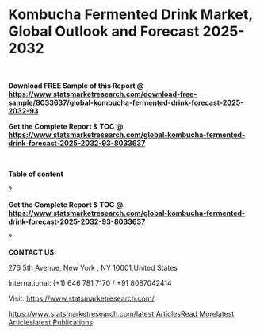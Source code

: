 <h1>Kombucha Fermented Drink Market, Global Outlook and Forecast 2025-2032</h1><br/><p><strong>Download FREE Sample of this Report @ <a href="https://www.statsmarketresearch.com/download-free-sample/8033637/global-kombucha-fermented-drink-forecast-2025-2032-93">https://www.statsmarketresearch.com/download-free-sample/8033637/global-kombucha-fermented-drink-forecast-2025-2032-93</a></strong></p>
 
 
 
 <div><b>Get the Complete Report & TOC @ <a href="https://www.statsmarketresearch.com/global-kombucha-fermented-drink-forecast-2025-2032-93-8033637">https://www.statsmarketresearch.com/global-kombucha-fermented-drink-forecast-2025-2032-93-8033637</a></b></div>
 
 
 
 <p><br />
 
 <b>Table of content</b></p>
 
 
 
 <p>? </p>
 
 
 
 <div><b>Get the Complete Report & TOC @ <a href="https://www.statsmarketresearch.com/global-kombucha-fermented-drink-forecast-2025-2032-93-8033637">https://www.statsmarketresearch.com/global-kombucha-fermented-drink-forecast-2025-2032-93-8033637</a></b></div>
 
 
 
 <p>? </p>
 
 
 
 <p><b>CONTACT US:</b><br />
 
 276 5th Avenue, New York , NY 10001,United States<br />
 
 International: (+1) 646 781 7170 / +91 8087042414<br />
 
 Visit: <a href="https://www.statsmarketresearch.com/">https://www.statsmarketresearch.com/</a><br />
 
 <a href="https://gyeongbokgung.com">https://www.statsmarketresearch.com/</a><a href="https://hallyeomaritime.com">latest Articles</a><a href="https://jingwansa.com">Read More</a><a href="https://nguoiviet.jp/">latest Articles</a><a href="https://www.intelmarketresearch.com/">latest Publications</a></p>